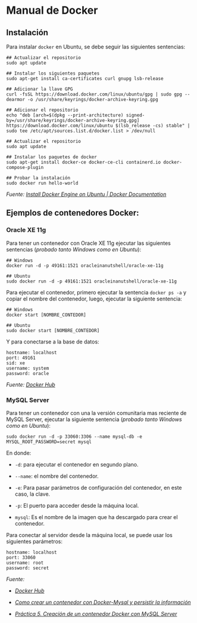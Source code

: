 # Manual de Docker

## Instalación

Para instalar `docker` en Ubuntu, se debe seguir las siguientes sentencias:

```shell
## Actualizar el repositorio
sudo apt update

## Instalar los siguientes paquetes
sudo apt-get install ca-certificates curl gnupg lsb-release

## Adicionar la llave GPG
curl -fsSL https://download.docker.com/linux/ubuntu/gpg | sudo gpg --dearmor -o /usr/share/keyrings/docker-archive-keyring.gpg

## Adicionar el repositorio
echo "deb [arch=$(dpkg --print-architecture) signed-by=/usr/share/keyrings/docker-archive-keyring.gpg] https://download.docker.com/linux/ubuntu $(lsb_release -cs) stable" | sudo tee /etc/apt/sources.list.d/docker.list > /dev/null

## Actualizar el repositorio
sudo apt update

## Instalar los paquetes de docker
sudo apt-get install docker-ce docker-ce-cli containerd.io docker-compose-plugin

## Probar la instalación
sudo docker run hello-world
```

*Fuente: [Install Docker Engine on Ubuntu | Docker Documentation](https://docs.docker.com/engine/install/ubuntu/)*

## Ejemplos de contenedores Docker:

### Oracle XE 11g

Para tener un contenedor con Oracle XE 11g ejecutar las siguientes sentencias (*probado tanto Windows como en Ubuntu*): 

```shell
## Windows
docker run -d -p 49161:1521 oracleinanutshell/oracle-xe-11g

## Ubuntu
sudo docker run -d -p 49161:1521 oracleinanutshell/oracle-xe-11g
```

Para ejecutar el contenedor, primero ejecutar la sentencia `docker ps -a` y copiar el nombre del contenedor, luego, ejecutar la siguiente sentencia:

```shell
## Windows
docker start [NOMBRE_CONTEDOR]

## Ubuntu
sudo docker start [NOMBRE_CONTEDOR]
```

Y para conectarse a la base de datos:

```plsql
hostname: localhost
port: 49161
sid: xe
username: system
password: oracle
```

*Fuente: [Docker Hub](https://hub.docker.com/r/oracleinanutshell/oracle-xe-11g)*

### MySQL Server

Para tener un contenedor con una la versión comunitaria mas reciente de MySQL Server, ejecutar la siguiente sentencia (*probado tanto Windows como en Ubuntu*):

```shell
sudo docker run -d -p 33060:3306 --name mysql-db -e MYSQL_ROOT_PASSWORD=secret mysql
```

En donde:

- `-d`: para ejecutar el contenedor en segundo plano.

- `--name`: el nombre del contenedor.

- `-e`: Para pasar parámetros de configuración del contenedor, en este caso, la clave.

- `-p`: El puerto para acceder desde la máquina local.

- `mysql`: Es el nombre de la imagen que ha descargado para crear el contenedor.

Para conectar al servidor desde la máquina local, se puede usar los siguientes parámetros:

```
hostname: localhost
port: 33060
username: root
password: secret
```

*Fuente:* 

* *[Docker Hub](https://hub.docker.com/r/mysql/mysql-server)*

* *[Como crear un contenedor con Docker-Mysql y persistir la información](https://platzi.com/tutoriales/1432-docker/3268-como-crear-un-contenedor-con-docker-mysql-y-persistir-la-informacion/)*

* *[Práctica 5. Creación de un contenedor Docker con MySQL Server](https://josejuansanchez.org/bd/practica-05/index.html)*
